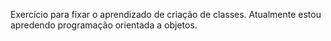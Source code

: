 Exercício para fixar o aprendizado de criação de classes. Atualmente estou apredendo programação orientada a objetos.
